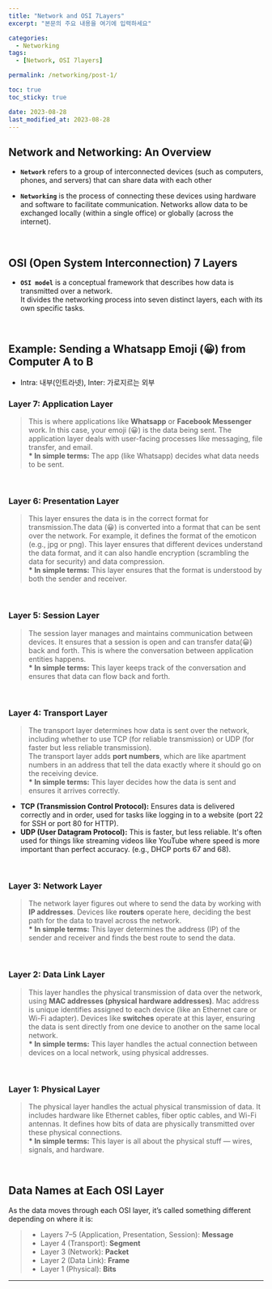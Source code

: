 ```yaml
---
title: "Network and OSI 7Layers"
excerpt: "본문의 주요 내용을 여기에 입력하세요"

categories:
  - Networking
tags:
  - [Network, OSI 7layers]

permalink: /networking/post-1/

toc: true
toc_sticky: true

date: 2023-08-28
last_modified_at: 2023-08-28
---
```


## **Network and Networking: An Overview**
- **`Network`** refers to a group of interconnected devices (such as computers, phones, and servers) that can share data with each other

- **`Networking`** is the process of connecting these devices using hardware and software to facilitate communication. Networks allow data to be exchanged locally (within a single office) or globally (across the internet).

<br>

## **OSI (Open System Interconnection) 7 Layers**
- **`OSI model`** is a conceptual framework that describes how data is transmitted over a network.<br>
It divides the networking process into seven distinct layers, each with its own specific tasks.

<br>

## **Example: Sending a Whatsapp Emoji (😀) from Computer A to B**

- Intra: 내부(인트라넷), Inter: 가로지르는 외부

### **Layer 7: Application Layer**
>This is where applications like **Whatsapp** or **Facebook Messenger** work. In this case, your emoji (😀) is the data being sent. The application layer deals with user-facing processes like messaging, file transfer, and email.<br>
**\* In simple terms:** The app (like Whatsapp) decides what data needs to be sent.

<br>

### **Layer 6: Presentation Layer**
>This layer ensures the data is in the correct format for transmission.The data (😀) is converted into a format that can be sent over the network. For example, it defines the format of the emoticon (e.g., jpg or png). This layer ensures that different devices understand the data format, and it can also handle encryption (scrambling the data for security) and data compression.<br>
**\* In simple terms:** This layer ensures that the format is understood by both the sender and receiver.

<br>

### **Layer 5: Session Layer**
>The session layer manages and maintains communication between devices. It ensures that a session is open and can transfer data(😀) back and forth. This is where the conversation between application entities happens.<br>
**\* In simple terms:** This layer keeps track of the conversation and ensures that data can flow back and forth.

<br>

### **Layer 4: Transport Layer**
>The transport layer determines how data is sent over the network, including whether to use TCP (for reliable transmission) or UDP (for faster but less reliable transmission).<br>
The transport layer adds **port numbers**, which are like apartment numbers in an address that tell the data exactly where it should go on the receiving device.<br>
**\* In simple terms:** This layer decides how the data is sent and ensures it arrives correctly.

- **TCP (Transmission Control Protocol):** Ensures data is delivered correctly and in order, used for tasks like logging in to a website (port 22 for SSH or port 80 for HTTP).<br>
- **UDP (User Datagram Protocol):** This is faster, but less reliable. It's often used for things like streaming videos like YouTube where speed is more important than perfect accuracy. (e.g., DHCP ports 67 and 68).

<br>

### **Layer 3: Network Layer**
>The network layer figures out where to send the data by working with **IP addresses**. Devices like **routers** operate here, deciding the best path for the data to travel across the network.<br>
**\* In simple terms:** This layer determines the address (IP) of the sender and receiver and finds the best route to send the data.

<br>

### **Layer 2: Data Link Layer**
>This layer handles the physical transmission of data over the network, using **MAC addresses (physical hardware addresses)**. Mac address is unique identifies assigned to each device (like an Ethernet care or Wi-Fi adapter). Devices like **switches** operate at this layer, ensuring the data is sent directly from one device to another on the same local network.<br>
**\* In simple terms:** This layer handles the actual connection between devices on a local network, using physical addresses.

<br>

### **Layer 1: Physical Layer**
>The physical layer handles the actual physical transmission of data. It includes hardware like Ethernet cables, fiber optic cables, and Wi-Fi antennas. It defines how bits of data are physically transmitted over these physical connections.<br>
**\* In simple terms:** This layer is all about the physical stuff — wires, signals, and hardware.

<br>

## **Data Names at Each OSI Layer**
As the data moves through each OSI layer, it’s called something different depending on where it is:

>- Layers 7–5 (Application, Presentation, Session): **Message**
>- Layer 4 (Transport): **Segment**
>- Layer 3 (Network): **Packet**
>- Layer 2 (Data Link): **Frame**
>- Layer 1 (Physical): **Bits**

---

<!-- **<예시: 컴퓨터 B가 A로부터 전송을 받은 후>**

- 디캡슐레이션(De-capsulation): 전송 받은 정보를 데이터와 헤더가 분리되는 것, 헤더의 정보를 알기 위해서

**<문제>**

![Untitled](Untitled.png)

- 실선: 랜 케이블
1. PC A → Switch1 지나는 찰나 (랜포트): encapsulation 6번(7계층→1계층)
2. Lan cable → Switch1 넘어가는 경계선: decapsulation 1번 (bit→frame) 맥주소 정보 확인
3. Switch1 → Lan cable 경계선: encapsulation 1번 (frame→bit로) *이유: lan cable로 보내야 하기 때문에
4. Lan cable → Router1 경계선: decapsulation 2번 packet 정보 확인 → 출발지/목적지 IP확인
5. Router1 → Lan cable 경계선: encapsulation 2번 (packet을 bit로)

## **TCP/IP 4계층**

- 5계층(Application): 기존 7계층의 7-5계층을 합침
- 4계층(Transport)
- 3계층(Internet)
- 2계층(Link=Network Interface): 기존 7계층의 1-2계층 합침

## **IP(Internet Protocol)**

- IPv4: 업데이트 4번됨
- 처음 미국에서 군사적인 목적으로 통신을 하기위해 만들어짐, 처음부터 국제표준이 될지 몰랐음
- 4개의 옥텟(Octet)으로 구성됨 __.__.__.__
- 하나의 옥텟마다 8bit로 구성됨 (문어다리) *8bit: 0~255($2^8$-1)
- 4개의 옥텟 = **총 32bit (42억개의 IP주소)**
IP범위: 0.0.0.0 ~ 255.255.255.255
- 서브넷 마스크: 네트워크 규모 결정
- 기본 게이트웨이: 다른 웹사이트(외부)와 통신할 때 어느곳으로 나가야 할지에 대한 정보 / 네트워크에서 빠져나가는 가장 빠른 문
- 5클래스 (**A,B,C**,D,E)
    - 주로 쓰이는건 A,B,C 클래스
    - D,E는 연구용 및 브로드캐스트 목적으로 쓰임

## 네트워크 ID / 호스트 ID

- Network ID: 네트워크 식별
- Host ID: 호스트 식별
- 호스트: IP를 갖는 무언가
    - 라우터: 호스트O
    - 스위치: 호스트 X

## **5클래스**

- IP의 규모가 이미 정해져있음
- A클래스
    - 첫 옥텟의 앞자리가 `0`으로 고정됨: 0_ _ _ _ _ _ _ . __ . __ . __
    - 최소/최대값: 0~127($2^7$-1)
    - IP범위: 0.0.0.0~**127**.255.255.255
    - ex. 127.0.0.1
    - 같은 네트워크망에 있으려면 `첫번째` 옥텟이 같아야 함
    - Network ID(첫 옥텟): 네트워크를 나누는데 쓴다, 고정이 되어야 같은 풒 존재한다고 봄
          (노랑: network ID, 초록: host ID)
        - 0.0.0.0 / 0.255.255.255는 같은 네트워크망에 존재
        - 0.0.0.0 / 1.0.0.0은 같은 네트워크망에 존재X
    - 128개의 네트워크가 존재 (0~127)
    - 각 네트워크마다 $2^{24}$의 아이피를 갖을 수 있음 = 규모
    - 총 $2^{24}$ x $2^7$(127)개 = A클래스의 아이패 개수 = $2^{31}$개
    - **클래스풀**(규칙을 따르는것 ↔ 클래스리스)
    
- B클래스
    - 첫 옥텟의 앞자리가 `10`으로 고정됨: 10_ _ _ _ _ _ . __ . __ . __
    - 최소/최대값: 128~191
    - IP범위: 128.0.0.0~**191**.255.255.255
    - 같은 네트워크망에 있으려면 `첫번째, 두번째` 옥텟이 같아야 함
    - 네트워크 구분
        - 128.0.0.0 ~ 128.0.255.255
        - 128.1.0.0 ~ 128.1.255.255
        - …
        - 191.255.0.0 ~ 191.255.255.255
            
            => 총 64x256 = $2^{14}$ 개의 네트워크 존재
            
    - 규모 = $2^{16}$ = 65536개의 아이피 / 한 네트워크 당 (낭비가 심함)
    
- C클래스
    - 첫 옥텟의 앞자리가 `110`으로 고정됨: 110_ _ _ _ _ . __ . __ . __
    - 최소/최대값: 192~223
    - IP범위: **192**.0.0.0~**223**.255.255.255
    - 같은 네트워크망에 있으려면 `첫번째, 두번째, 세번째` 옥텟이 같아야 함
    - 네트워크 구분
        - 192.0.0.0 ~ 192.0.0.255 (하나의 네트워크 당 256개의 아이피)
        - 192.0.1.0 ~ 192.0.1.255 (256개)
        - …
        - 223.255.255.0 ~ 223.255.255.255 (256=$2^8$개)
            
            => 32x256x256 = $2^{21}$개의 네트워크
            
    - 규모 = $2^{8}$ -->
